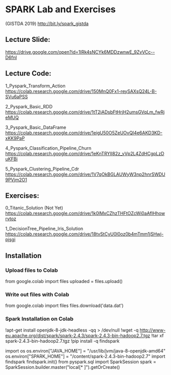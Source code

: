 # SPARK Lab and Exercises 
(GISTDA 2019)
http://bit.ly/spark_gistda

## Lecture Slide:

https://drive.google.com/open?id=1IRk4sNCYk6MDDzwnwE_9ZvVCc--D6fnI


## Lecture Code:

1_Pyspark_Transform_Action
https://colab.research.google.com/drive/150MnQ0Fx1-reySAXsQ24L-B-SVu6aPSS

2_Pyspark_Basic_RDD
https://colab.research.google.com/drive/1tT2iADsbFtHrjH2umsGVqLm_fwRjeMUQ

3_Pyspark_Basic_DataFrame
https://colab.research.google.com/drive/1eigU50O5ZeUOvQI4e6AKD3KD-xKK9PaP

4_Pyspark_Classification_Pipeline_Churn
https://colab.research.google.com/drive/1eKnTRYII82z_vVp2L4ZdHCgpLzDuKFBi

5_Pyspark_Clustering_Pipeline_Cdr
https://colab.research.google.com/drive/1V7qOkBGLAUWyW3np2hnrSWDU9PVjm2O1

## Exercises:

0_Titanic_Solution (Not Yet)
https://colab.research.google.com/drive/1k0lMxCZhzTHFtOZcWi0aAfIHhowrvtoz

1_DecisionTree_Pipeline_Iris_Solution
https://colab.research.google.com/drive/18tvStCyU0l0oz0b4mTmm1jSHwj-pjsgi

## Installation

### Upload files to Colab
from google.colab import files
uploaded = files.upload()


### Write out files with Colab
from google.colab import files
files.download('data.dat')

### Spark Installation on Colab

!apt-get install openjdk-8-jdk-headless -qq > /dev/null
!wget -q http://www-eu.apache.org/dist/spark/spark-2.4.3/spark-2.4.3-bin-hadoop2.7.tgz
!tar xf spark-2.4.3-bin-hadoop2.7.tgz
!pip install -q findspark

import os
os.environ["JAVA_HOME"] = "/usr/lib/jvm/java-8-openjdk-amd64"
os.environ["SPARK_HOME"] = "/content/spark-2.4.3-bin-hadoop2.7"
import findspark
findspark.init()
from pyspark.sql import SparkSession
spark = SparkSession.builder.master("local[* ]").getOrCreate()

